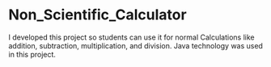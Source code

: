 # Non_Scientific_Calculator
I developed this project so students can use it for normal Calculations like addition, subtraction, multiplication, and division. Java technology was used in this project.
